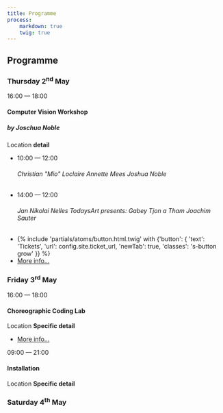 ```yaml
---
title: Programme
process:
    markdown: true
    twig: true
---
```


<h2>Programme</h2>

<section class="programme-grid">
    <div class="programme-grid__day">
        <h3 class="programme-grid__daytitle">
            <span class="programme-grid__daytitlename">Thursday</span>
            <time datetime="2019-05-02">2<sup>nd</sup> May</time>
        </h3>
        <div class="programme-grid__daycontent">
            <div class="programme-block">
                <time class="programme-block__time s-time">16:00 — 18:00</time>
                <h4 class="programme-block__title">Computer Vision Workshop</h4>
                <h5 class="programme-block__subtitle">by Joschua Noble</h5>
                <p class="programme-block__location s-location">Location <strong>detail</strong></p>
                <ul class="programme-block__events programme-events">
                    <li class="programme-events__item">
                        <time class="programme-events__time s-time">10:00 — 12:00</time>
                        <h6 class="programme-events__title">Christian "Mio" Loclaire Annette Mees Joshua Noble</h6>
                    </li>
                    <li class="programme-events__item">
                        <time class="programme-events__time s-time">14:00 — 12:00</time>
                        <h6 class="programme-events__title">Jan Nikolai Nelles TodaysArt presents: Gabey Tjon a Tham Joachim Sauter</h6>
                    </li>
                </ul>
                <ul class="programme-grid__dayactions programme-actions">
                    <li class="programme-actions__item">
                        {% include 'partials/atoms/button.html.twig' with {'button': {
                            'text': 'Tickets',
                            'url': config.site.ticket_url,
                            'newTab': true,
                            'classes': 's-button grow'
                        }} %}
                    </li>
                    <li class="programme-actions__item">
                        <a href="#">More info...</a>
                    </li>
                </ul>
            </div>
        </div>
    </div>
    <div class="programme-grid__day">
        <h3 class="programme-grid__daytitle">
            <span class="programme-grid__daytitlename">Friday</span>
            3<sup>rd</sup> May
        </h3>
        <div class="programme-grid__daycontent">
            <div class="programme-block">
                <time class="programme-block__time s-time">16:00 — 18:00</time>
                <h4 class="programme-block__title">Choreographic Coding Lab</h4>
                <p class="programme-block__location s-location">Location <strong>Specific detail</strong></p>
                <ul class="programme-grid__dayactions programme-actions">
                    <li class="programme-actions__item">
                        <a href="#">More info...</a>
                    </li>
                </ul>
            </div>
            <div class="programme-block">
                <time class="programme-block__time s-time">09:00 — 21:00</time>
                <h4 class="programme-block__title">Installation</h4>
                <p class="programme-block__location s-location">Location <strong>Specific detail</strong></p>
            </div>
        </div>
    </div>
    <div class="programme-grid__day">
        <h3 class="programme-grid__daytitle">
            <span class="programme-grid__daytitlename">Saturday</span>
            4<sup>th</sup> May
        </h3>
    </div>
</section>